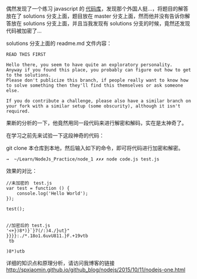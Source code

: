 偶然发现了一个练习 javascript 的 [代码库](https://github.com/kolodny/exercises)，发现那个外国人挺...，将题目的解答放在了 solutions 分支上面，题目放在 master 分支上面，然而他并没有告诉你解答放在 solutions 分支上面，并且当我发现有 solutions 分支的时候，竟然还发现代码被加密了... 

solutions 分支上面的 readme.md 文件内容：

    READ THIS FIRST
    
    Hello there, you seem to have quite an exploratory personality.
    Anyway if you found this place, you probably can figure out how to get to the solutions.
    Please don't publicize this branch, if people really want to know how to solve something then they'll find this themselves or ask someone else.

    If you do contribute a challenge, please also have a similar branch on your fork with a similar setup (some obscurity), although it isn't required.

果断的分析的一下，他竟然用同一段代码来进行解密和解码，实在是太神奇了。

在学习之前先来试验一下这段神奇的代码：

git clone 本仓库到本地，然后输入如下的命令，即可将代码进行加密和解密。

    →  ~/Learn/NodeJs_Practice/node_1 ✗✗✗ node code.js test.js 

效果的对比：

    //未加密的　test.js
    var test = function () {
        console.log('Hello World');
    });
    
    test();


    //加密后的 test.js
    '<+})8*)}`}7(/:)4./}ut}"
    }}}}:./*.18o1.6uvU811.}F.+19vtb
     tb
    
    )8*)utb


详细的知识点和原理分析，请访问我博客的链接 <http://spxiaomin.github.io/github_blog/nodejs/2015/10/11/nodejs-one.html>
